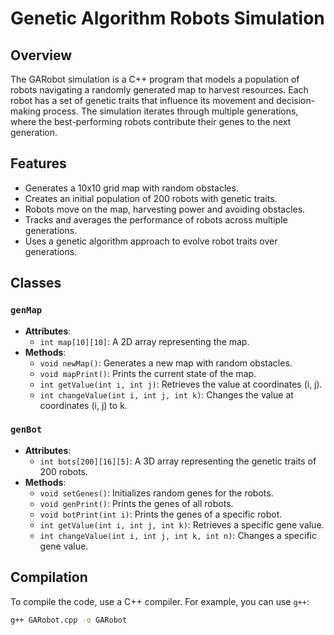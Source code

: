 # Genetic Algorithm Robots Simulation

## Overview
The GARobot simulation is a C++ program that models a population of robots navigating a randomly generated map to harvest resources. Each robot has a set of genetic traits that influence its movement and decision-making process. The simulation iterates through multiple generations, where the best-performing robots contribute their genes to the next generation.

## Features
- Generates a 10x10 grid map with random obstacles.
- Creates an initial population of 200 robots with genetic traits.
- Robots move on the map, harvesting power and avoiding obstacles.
- Tracks and averages the performance of robots across multiple generations.
- Uses a genetic algorithm approach to evolve robot traits over generations.

## Classes
### `genMap`
- **Attributes**: 
  - `int map[10][10]`: A 2D array representing the map.
- **Methods**: 
  - `void newMap()`: Generates a new map with random obstacles.
  - `void mapPrint()`: Prints the current state of the map.
  - `int getValue(int i, int j)`: Retrieves the value at coordinates (i, j).
  - `int changeValue(int i, int j, int k)`: Changes the value at coordinates (i, j) to k.

### `genBot`
- **Attributes**: 
  - `int bots[200][16][5]`: A 3D array representing the genetic traits of 200 robots.
- **Methods**: 
  - `void setGenes()`: Initializes random genes for the robots.
  - `void genPrint()`: Prints the genes of all robots.
  - `void botPrint(int i)`: Prints the genes of a specific robot.
  - `int getValue(int i, int j, int k)`: Retrieves a specific gene value.
  - `int changeValue(int i, int j, int k, int n)`: Changes a specific gene value.

## Compilation
To compile the code, use a C++ compiler. For example, you can use `g++`:
```bash
g++ GARobot.cpp -o GARobot
